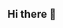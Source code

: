 ## Hi there 👋

<!--
**Kizuna-AI0630/Kizuna-AI0630** is a ✨ _special_ ✨ repository because its `README.md` (this file) appears on your GitHub profile.
Here are some ideas to get you started:

[![Anurag's GitHub stats](https://github-readme-stats.vercel.app/api?username=Kizuna-AI0630)](https://github.com/anuraghazra/github-readme-stats)
- 🔭 I’m currently working on ...
- 🌱 I’m currently learning ...
- 👯 I’m looking to collaborate on ...
- 🤔 I’m looking for help with ...
- 💬 Ask me about ...
- 📫 How to reach me: ...
- 😄 Pronouns: ...
- ⚡ Fun fact: ...
-->
